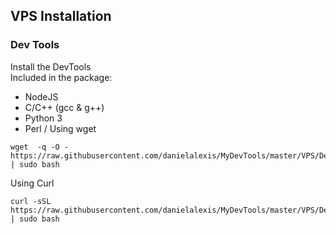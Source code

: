 ## VPS Installation

### Dev Tools
Install the DevTools\
Included in the package:
* NodeJS
* C/C++ (gcc & g++)
* Python 3
* Perl
/
Using wget
```
wget  -q -O - https://raw.githubusercontent.com/danielalexis/MyDevTools/master/VPS/DevTools/devtools.sh | sudo bash
```
Using Curl
```
curl -sSL https://raw.githubusercontent.com/danielalexis/MyDevTools/master/VPS/DevTools/devtools.sh | sudo bash
```